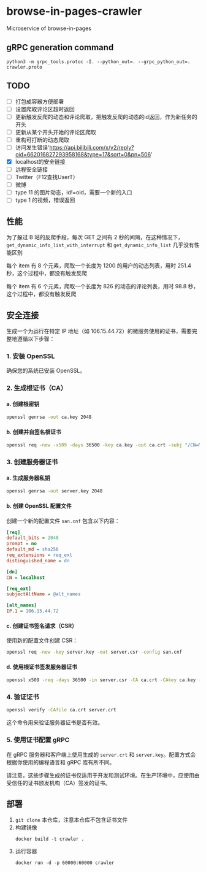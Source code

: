 # browse-in-pages-crawler
Microservice of browse-in-pages

## gRPC generation command
```commandline
python3 -m grpc_tools.protoc -I. --python_out=. --grpc_python_out=. crawler.proto
```

## TODO
- [ ] 打包成容器方便部署
- [ ] 设置爬取评论区超时返回
- [ ] 更新触发反爬的动态和评论爬取，把触发反爬的动态的id返回，作为新任务的开头
- [ ] 更新从某个开头开始的评论区爬取
- [ ] 重构可打断的动态爬取
- [ ] 访问发生错误'https://api.bilibili.com/x/v2/reply?oid=662016827293958168&type=17&sort=0&pn=506'
- [x] localhost的安全链接
- [ ] 远程安全链接
- [ ] Twitter（F12查找UserT）
- [ ] 微博
- [ ] type 11 的图片动态，id!=oid，需要一个新的入口
- [ ] type 1 的视频，错误返回

## 性能
为了躲过 B 站的反爬手段，每次 GET 之间有 2 秒的间隔，在这种情况下，`get_dynamic_info_list_with_interrupt` 和 `get_dynamic_info_list` 几乎没有性能区别

每个 item 有 8 个元素，爬取一个长度为 1200 的用户的动态列表，用时 251.4 秒，这个过程中，都没有触发反爬

每个 item 有 6 个元素，爬取一个长度为 826 的动态的评论列表，用时 98.8 秒，这个过程中，都没有触发反爬

## 安全连接
生成一个为运行在特定 IP 地址（如 106.15.44.72）的微服务使用的证书，需要完整地遵循以下步骤：

### 1. 安装 OpenSSL

确保您的系统已安装 OpenSSL。

### 2. 生成根证书（CA）

#### a. 创建根密钥

```bash
openssl genrsa -out ca.key 2048
```

#### b. 创建并自签名根证书

```bash
openssl req -new -x509 -days 36500 -key ca.key -out ca.crt -subj "/CN=My Root CA"
```

### 3. 创建服务器证书

#### a. 生成服务器私钥

```bash
openssl genrsa -out server.key 2048
```

#### b. 创建 OpenSSL 配置文件

创建一个新的配置文件 `san.cnf` 包含以下内容：

```ini
[req]
default_bits = 2048
prompt = no
default_md = sha256
req_extensions = req_ext
distinguished_name = dn

[dn]
CN = localhost

[req_ext]
subjectAltName = @alt_names

[alt_names]
IP.1 = 106.15.44.72
```

#### c. 创建证书签名请求（CSR）

使用新的配置文件创建 CSR：

```bash
openssl req -new -key server.key -out server.csr -config san.cnf
```

#### d. 使用根证书签发服务器证书

```bash
openssl x509 -req -days 36500 -in server.csr -CA ca.crt -CAkey ca.key -set_serial 01 -out server.crt -extensions req_ext -extfile san.cnf
```

### 4. 验证证书

```bash
openssl verify -CAfile ca.crt server.crt
```

这个命令用来验证服务器证书是否有效。

### 5. 使用证书配置 gRPC

在 gRPC 服务器和客户端上使用生成的 `server.crt` 和 `server.key`。配置方式会根据你使用的编程语言和 gRPC 库有所不同。

请注意，这些步骤生成的证书仅适用于开发和测试环境。在生产环境中，应使用由受信任的证书颁发机构（CA）签发的证书。
## 部署
1. `git clone` 本仓库，注意本仓库不包含证书文件
2. 构建镜像
    ```commandline
    docker build -t crawler .
    ```
3. 运行容器
    ```commandline
    docker run -d -p 60000:60000 crawler
    ```

